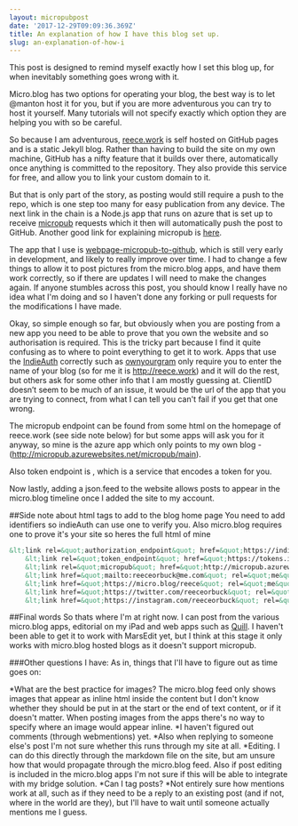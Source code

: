 ```yaml
---
layout: micropubpost
date: '2017-12-29T09:09:36.369Z'
title: An explanation of how I have this blog set up.
slug: an-explanation-of-how-i
---
```

This post is designed to remind myself exactly how I set this blog up, for when inevitably something goes wrong with it.

Micro.blog has two options for operating your blog, the best way is to let @manton host it for you, but if you are more adventurous you can try to host it yourself. Many tutorials will not specify exactly which option they are helping you with so be careful.

So because I am adventurous, [reece.work](http://reece.work) is self hosted on GitHub pages and is a static Jekyll blog. Rather than having to build the site on my own machine, GitHub has a nifty feature that it builds over there, automatically once anything is committed to the repository. They also provide this service for free, and allow you to link your custom domain to it.

But that is only part of the story, as posting would still require a push to the repo, which is one step too many for easy publication from any device. The next link in the chain is a Node.js app that runs on azure that is set up to receive [micropub](https://www.w3.org/TR/micropub/) requests which it then will automatically push the post to GitHub. Another good link for explaining micropub is [here](https://indieweb.org/Micropub).

The app that I use is [webpage-micropub-to-github](https://github.com/voxpelli/webpage-micropub-to-github), which is still very early in development, and likely to really improve over time. I had to change a few things to allow it to post pictures from the micro.blog apps, and have them work correctly, so if there are updates I will need to make the changes again. If anyone stumbles across this post, you should know I really have no idea what I&#39;m doing and so I haven&#39;t done any forking or pull requests for the modifications I have made.

Okay, so simple enough so far, but obviously when you are posting from a new app you need to be able to prove that you own the website and so authorisation is required. This is the tricky part because I find it quite confusing as to where to point everything to get it to work. Apps that use the [IndieAuth](https://indieweb.org/IndieAuth) correctly such as [ownyourgram](ownyourgram.com) only require you to enter the name of your blog (so for me it is http://reece.work) and it will do the rest, but others ask for some other info that I am mostly guessing at. ClientID doesn’t seem to be much of an issue, it would be the url of the app that you are trying to connect, from what I can tell you can&#39;t fail if you get that one wrong. 

The micropub endpoint can be found from some html on the homepage of reece.work (see side note below) for but some apps will ask you for it anyway, so mine is the azure app which only points to my own blog - (http://micropub.azurewebsites.net/micropub/main).

Also token endpoint is [](https://tokens.indieauth.com/token), which is a service that encodes a token for you.

Now lastly, adding a json.feed to the website allows posts to appear in the micro.blog timeline once I added the site to my account.

##Side note about html tags to add to the blog home page
You need to add identifiers so indieAuth can use one to verify you. Also micro.blog requires one to prove it&#39;s your site so heres the full html of mine

```html
&lt;link rel=&quot;authorization_endpoint&quot; href=&quot;https://indieauth.com/auth&quot;&gt;
    &lt;link rel=&quot;token_endpoint&quot; href=&quot;https://tokens.indieauth.com/token&quot;&gt;
    &lt;link rel=&quot;micropub&quot; href=&quot;http://micropub.azurewebsites.net/micropub/main&quot;&gt;
    &lt;link href=&quot;mailto:reeceorbuck@me.com&quot; rel=&quot;me&quot; /&gt;
    &lt;link href=&quot;https://micro.blog/reece&quot; rel=&quot;me&quot; /&gt;
    &lt;link href=&quot;https://twitter.com/reeceorbuck&quot; rel=&quot;me&quot; /&gt;
    &lt;link href=&quot;https://instagram.com/reeceorbuck&quot; rel=&quot;me&quot; /&gt;
```

##Final words
So thats where I&#39;m at right now. I can post from the various micro.blog apps, editorial on my iPad and web apps such as [Quill](https://quill.p3k.io). I haven&#39;t been able to get it to work with MarsEdit yet, but I think at this stage it only works with micro.blog hosted blogs as it doesn&#39;t support micropub.

###Other questions I have: 
As in, things that I&#39;ll have to figure out as time goes on:

*What are the best practice for images? The micro.blog feed only shows images that appear as inline html inside the content but I don&#39;t know whether they should be put in at the start or the end of text content, or if it doesn&#39;t matter. When posting images from the apps there&#39;s no way to specify where an image would appear inline.
*I haven&#39;t figured out comments (through webmentions) yet. 
*Also when replying to someone else&#39;s post I&#39;m not sure whether this runs through my site at all.
*Editing. I can do this directly through the markdown file on the site, but am unsure how that would propagate through the micro.blog feed. Also if post editing is included in the micro.blog apps I&#39;m not sure if this will be able to integrate with my bridge solution.
*Can I tag posts?
*Not entirely sure how mentions work at all, such as if they need to be a reply to an existing post (and if not, where in the world are they), but I&#39;ll have to wait until someone actually mentions me I guess.

